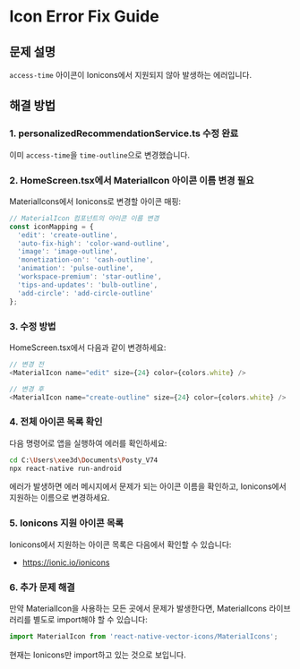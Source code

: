 # Icon Error Fix Guide

## 문제 설명
`access-time` 아이콘이 Ionicons에서 지원되지 않아 발생하는 에러입니다.

## 해결 방법

### 1. personalizedRecommendationService.ts 수정 완료
이미 `access-time`을 `time-outline`으로 변경했습니다.

### 2. HomeScreen.tsx에서 MaterialIcon 아이콘 이름 변경 필요

MaterialIcons에서 Ionicons로 변경할 아이콘 매핑:

```javascript
// MaterialIcon 컴포넌트의 아이콘 이름 변경
const iconMapping = {
  'edit': 'create-outline',
  'auto-fix-high': 'color-wand-outline', 
  'image': 'image-outline',
  'monetization-on': 'cash-outline',
  'animation': 'pulse-outline',
  'workspace-premium': 'star-outline',
  'tips-and-updates': 'bulb-outline',
  'add-circle': 'add-circle-outline'
};
```

### 3. 수정 방법

HomeScreen.tsx에서 다음과 같이 변경하세요:

```javascript
// 변경 전
<MaterialIcon name="edit" size={24} color={colors.white} />

// 변경 후
<MaterialIcon name="create-outline" size={24} color={colors.white} />
```

### 4. 전체 아이콘 목록 확인

다음 명령어로 앱을 실행하여 에러를 확인하세요:

```bash
cd C:\Users\xee3d\Documents\Posty_V74
npx react-native run-android
```

에러가 발생하면 에러 메시지에서 문제가 되는 아이콘 이름을 확인하고, Ionicons에서 지원하는 이름으로 변경하세요.

### 5. Ionicons 지원 아이콘 목록

Ionicons에서 지원하는 아이콘 목록은 다음에서 확인할 수 있습니다:
- https://ionic.io/ionicons

### 6. 추가 문제 해결

만약 MaterialIcon을 사용하는 모든 곳에서 문제가 발생한다면, MaterialIcons 라이브러리를 별도로 import해야 할 수 있습니다:

```javascript
import MaterialIcon from 'react-native-vector-icons/MaterialIcons';
```

현재는 Ionicons만 import하고 있는 것으로 보입니다.
